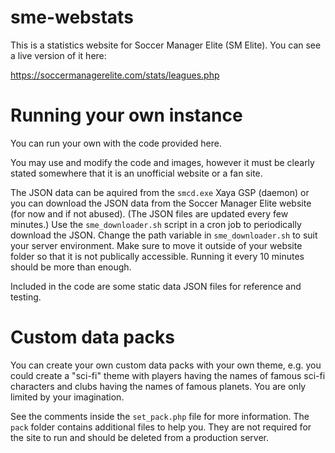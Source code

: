 # sme-webstats

This is a statistics website for Soccer Manager Elite (SM Elite). You can see a live version of it here:

https://soccermanagerelite.com/stats/leagues.php

# Running your own instance

You can run your own with the code provided here. 

You may use and modify the code and images, however it must be clearly stated somewhere that it is an unofficial website or a fan site.

The JSON data can be aquired from the `smcd.exe` Xaya GSP (daemon) or you can download the JSON data from the Soccer Manager Elite website (for now and if not abused). (The JSON files are updated every few minutes.) Use the `sme_downloader.sh` script in a cron job to periodically download the JSON. Change the path variable in `sme_downloader.sh` to suit your server environment. Make sure to move it outside of your website folder so that it is not publically accessible. Running it every 10 minutes should be more than enough. 

Included in the code are some static data JSON files for reference and testing. 

# Custom data packs

You can create your own custom data packs with your own theme, e.g. you could create a "sci-fi" theme with players having the names of famous sci-fi characters and clubs having the names of famous planets. You are only limited by your imagination. 

See the comments inside the `set_pack.php` file for more information. The `pack` folder contains additional files to help you. They are not required for the site to run and should be deleted from a production server. 


